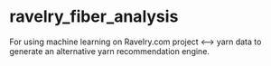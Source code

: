# ravelry_fiber_analysis
For using machine learning on Ravelry.com project &lt;--> yarn data to generate an alternative yarn recommendation engine.

